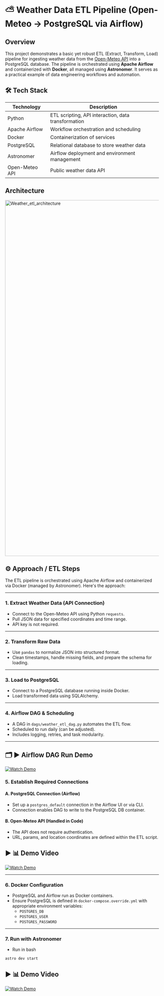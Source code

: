
# ⛅️ Weather Data ETL Pipeline (Open-Meteo → PostgreSQL via Airflow)






## Overview

This project demonstrates a basic yet robust ETL (Extract, Transform, Load) pipeline for ingesting weather data from the [Open-Meteo API](https://open-meteo.com/) into a PostgreSQL database. The pipeline is orchestrated using **Apache Airflow** and containerized with **Docker**, all managed using **Astronomer**. It serves as a practical example of data engineering workflows and automation.
## 🛠️ Tech Stack

| Technology     | Description                                      |
|----------------|--------------------------------------------------|
| Python         | ETL scripting, API interaction, data transformation |
| Apache Airflow | Workflow orchestration and scheduling            |
| Docker         | Containerization of services                     |
| PostgreSQL     | Relational database to store weather data        |
| Astronomer     | Airflow deployment and environment management    |
| Open-Meteo API | Public weather data API                          |



## Architecture

<img width="1978" height="1160" alt="Weather_etl_architecture" src="https://github.com/user-attachments/assets/687c33c1-ab6c-40f4-84a5-54dfec8ff6d4" />



## ⚙️ Approach / ETL Steps

The ETL pipeline is orchestrated using Apache Airflow and containerized via Docker (managed by Astronomer). Here's the approach:

---

### 1. **Extract Weather Data (API Connection)**
- Connect to the Open-Meteo API using Python `requests`.
- Pull JSON data for specified coordinates and time range.
- API key is not required.

---

### 2. **Transform Raw Data**
- Use `pandas` to normalize JSON into structured format.
- Clean timestamps, handle missing fields, and prepare the schema for loading.

---

### 3. **Load to PostgreSQL**
- Connect to a PostgreSQL database running inside Docker.
- Load transformed data using SQLAlchemy.

---

### 4. **Airflow DAG & Scheduling**
- A DAG in `dags/weather_etl_dag.py` automates the ETL flow.
- Scheduled to run daily (can be adjusted).
- Includes logging, retries, and task modularity.

---

## 🗂️ ▶️  Airflow DAG Run Demo

[![Watch Demo](https://img.youtube.com/vi/k2oZucm7pl0/0.jpg)](https://youtu.be/k2oZucm7pl0)


### 5. **Establish Required Connections**

#### A. PostgreSQL Connection (Airflow)
- Set up a `postgres_default` connection in the Airflow UI or via CLI.
- Connection enables DAG to write to the PostgreSQL DB container.

#### B. Open-Meteo API (Handled in Code)
- The API does not require authentication.
- URL, params, and location coordinates are defined within the ETL script.

## ▶️ 📊 Demo Video

[![Watch Demo](https://img.youtube.com/vi/YudcAb6tswo/0.jpg)](https://youtu.be/YudcAb6tswo)



---

### 6. **Docker Configuration**
- PostgreSQL and Airflow run as Docker containers.
- Ensure PostgreSQL is defined in `docker-compose.override.yml` with appropriate environment variables:
  - `POSTGRES_DB`
  - `POSTGRES_USER`
  - `POSTGRES_PASSWORD`

---

### 7. **Run with Astronomer**
- Run in bash
```bash
astro dev start
```
## ▶️ 📊 Demo Video

[![Watch Demo](https://img.youtube.com/vi/BoTmYWhkjrc/0.jpg)](https://www.youtube.com/watch?v=BoTmYWhkjrc)

